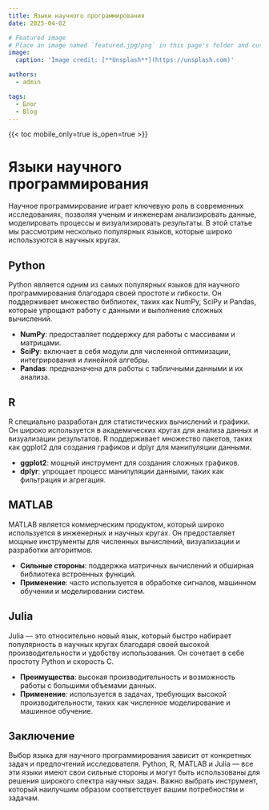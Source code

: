 ```yaml
---
title: Языки научного программирования
date: 2025-04-02

# Featured image
# Place an image named `featured.jpg/png` in this page's folder and customize its options here.
image:
  caption: 'Image credit: [**Unsplash**](https://unsplash.com)'

authors:
  - admin

tags:
  - Блог
  - Blog
---
```


{{< toc mobile_only=true is_open=true >}}

# Языки научного программирования

Научное программирование играет ключевую роль в современных исследованиях, позволяя ученым и инженерам анализировать данные, моделировать процессы и визуализировать результаты. В этой статье мы рассмотрим несколько популярных языков, которые широко используются в научных кругах.

## Python

Python является одним из самых популярных языков для научного программирования благодаря своей простоте и гибкости. Он поддерживает множество библиотек, таких как NumPy, SciPy и Pandas, которые упрощают работу с данными и выполнение сложных вычислений.

- **NumPy**: предоставляет поддержку для работы с массивами и матрицами.
- **SciPy**: включает в себя модули для численной оптимизации, интегрирования и линейной алгебры.
- **Pandas**: предназначена для работы с табличными данными и их анализа.

## R

R специально разработан для статистических вычислений и графики. Он широко используется в академических кругах для анализа данных и визуализации результатов. R поддерживает множество пакетов, таких как ggplot2 для создания графиков и dplyr для манипуляции данными.

- **ggplot2**: мощный инструмент для создания сложных графиков.
- **dplyr**: упрощает процесс манипуляции данными, таких как фильтрация и агрегация.

## MATLAB

MATLAB является коммерческим продуктом, который широко используется в инженерных и научных кругах. Он предоставляет мощные инструменты для численных вычислений, визуализации и разработки алгоритмов.

- **Сильные стороны**: поддержка матричных вычислений и обширная библиотека встроенных функций.
- **Применение**: часто используется в обработке сигналов, машинном обучении и моделировании систем.

## Julia

Julia — это относительно новый язык, который быстро набирает популярность в научных кругах благодаря своей высокой производительности и удобству использования. Он сочетает в себе простоту Python и скорость C.

- **Преимущества**: высокая производительность и возможность работы с большими объемами данных.
- **Применение**: используется в задачах, требующих высокой производительности, таких как численное моделирование и машинное обучение.

## Заключение

Выбор языка для научного программирования зависит от конкретных задач и предпочтений исследователя. Python, R, MATLAB и Julia — все эти языки имеют свои сильные стороны и могут быть использованы для решения широкого спектра научных задач. Важно выбрать инструмент, который наилучшим образом соответствует вашим потребностям и задачам.


[//]: # ([![The template is mobile first with a responsive design to ensure that your site looks stunning on every device.]&#40;https://raw.githubusercontent.com/wowchemy/wowchemy-hugo-modules/main/starters/academic/preview.png&#41;]&#40;https://hugoblox.com&#41;)

